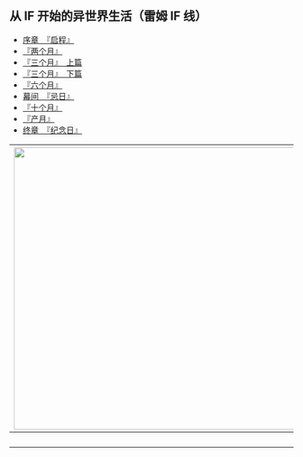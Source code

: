 ## 从 IF 开始的异世界生活（雷姆 IF 线）

- [序章　『启程』](00.html)
- [『两个月』](01.html)
- [『三个月』　上篇](02.html)
- [『三个月』　下篇](03.html)
- [『六个月』](04.html)
- [幕间　『忌日』](05.html)
- [『十个月』](06.html)
- [『产月』](07.html)
- [终章　『纪念日』](08.html)


| <img width="500" src="/res/imgs/article/chapter999/if/08/00-a.jpg" /> | <img width="500" src="/res/imgs/article/chapter999/if/08/00-b.jpg" /> |
|:------:|:------:|
| 　 | 　 |
